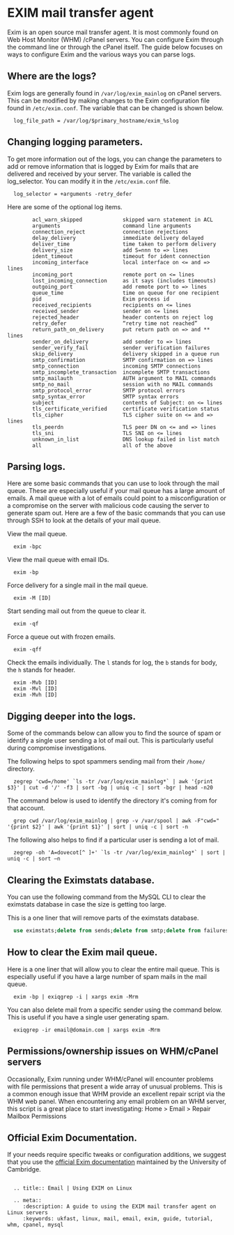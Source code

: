 # EXIM mail transfer agent


Exim is an open source mail transfer agent. It is most commonly found on Web Host Monitor (WHM) /cPanel servers. You can configure Exim through the command line or through the cPanel itself. The guide below focuses on ways to configure Exim and the various ways you can parse logs.

## Where are the logs?

Exim logs are generally found in `/var/log/exim_mainlog` on cPanel servers. This can be modified by making changes to the Exim configuration file found in `/etc/exim.conf`. The variable that can be changed is shown below.

```console
  log_file_path = /var/log/$primary_hostname/exim_%slog
```

## Changing logging parameters.

To get more information out of the logs, you can change the parameters to add or remove information that is logged by Exim for mails that are delivered and received by your server. The variable is called the log_selector. You can modify it in the `/etc/exim.conf` file.

```console
  log_selector = +arguments -retry_defer
```

Here are some of the optional log items.

```console
        acl_warn_skipped             skipped warn statement in ACL
        arguments                    command line arguments
        connection_reject            connection rejections
        delay_delivery               immediate delivery delayed
        deliver_time                 time taken to perform delivery
        delivery_size                add S=nnn to => lines
        ident_timeout                timeout for ident connection
        incoming_interface           local interface on <= and => lines
        incoming_port                remote port on <= lines
        lost_incoming_connection     as it says (includes timeouts)
        outgoing_port                add remote port to => lines
        queue_time                   time on queue for one recipient
        pid                          Exim process id
        received_recipients          recipients on <= lines
        received_sender              sender on <= lines
        rejected_header              header contents on reject log
        retry_defer                  “retry time not reached”
        return_path_on_delivery      put return path on => and ** lines
        sender_on_delivery           add sender to => lines
        sender_verify_fail           sender verification failures
        skip_delivery                delivery skipped in a queue run
        smtp_confirmation            SMTP confirmation on => lines
        smtp_connection              incoming SMTP connections
        smtp_incomplete_transaction  incomplete SMTP transactions
        smtp_mailauth                AUTH argument to MAIL commands
        smtp_no_mail                 session with no MAIL commands
        smtp_protocol_error          SMTP protocol errors
        smtp_syntax_error            SMTP syntax errors
        subject                      contents of Subject: on <= lines
        tls_certificate_verified     certificate verification status
        tls_cipher                   TLS cipher suite on <= and => lines
        tls_peerdn                   TLS peer DN on <= and => lines
        tls_sni                      TLS SNI on <= lines
        unknown_in_list              DNS lookup failed in list match
        all                          all of the above
```

## Parsing logs.

Here are some basic commands that you can use to look through the mail queue. These are especially useful if your mail queue has a large amount of emails. A mail queue with a lot of emails could point to a misconfiguration or a compromise on the server with malicious code causing the server to generate spam out. Here are a few of the basic commands that you can use through SSH to look at the details of your mail queue.

View the mail queue.

```console
  exim -bpc
```

View the mail queue with email IDs.

```console
  exim -bp
```

Force delivery for a single mail in the mail queue.

```console
  exim -M [ID]
```

Start sending mail out from the queue to clear it.

```console
  exim -qf
```

Force a queue out with frozen emails.

```console
  exim -qff
```

Check the emails individually. The `l` stands for log, the `b` stands for body, the `h` stands for header.

```console
  exim -Mvb [ID]
  exim -Mvl [ID]
  exim -Mvh [ID]
```

## Digging deeper into the logs.

Some of the commands below can allow you to find the source of spam or identify a single user sending a lot of mail out. This is particularly useful during compromise investigations.

The following helps to spot spammers sending mail from their `/home/` directory.

```console
  zegrep 'cwd=/home' `ls -tr /var/log/exim_mainlog*` | awk '{print $3}' | cut -d '/' -f3 | sort -bg | uniq -c | sort -bgr | head -n20
```

The command below is used to identify the directory it's coming from for that account.

```console
  grep cwd /var/log/exim_mainlog | grep -v /var/spool | awk -F"cwd=" '{print $2}' | awk '{print $1}' | sort | uniq -c | sort -n
```

The following also helps to find if a particular user is sending a lot of mail.

```console
  zegrep -oh 'A=dovecot[^ ]+' `ls -tr /var/log/exim_mainlog*` | sort | uniq -c | sort –n
```

## Clearing the Eximstats database.

You can use the following command from the MySQL CLI to clear the eximstats database in case the size is getting too large.

This is a one liner that will remove parts of the eximstats database.

```SQL
  use eximstats;delete from sends;delete from smtp;delete from failures;delete from defers;
```


## How to clear the Exim mail queue.

Here is a one liner that will allow you to clear the entire mail queue. This is especially useful if you have a large number of spam mails in the mail queue.

```console
  exim -bp | exiqgrep -i | xargs exim -Mrm
```

You can also delete mail from a specific sender using the command below. This is useful if you have a single user generating spam.

```console
  exiqgrep -ir email@domain.com | xargs exim -Mrm
```

## Permissions/ownership issues on WHM/cPanel servers

Occasionally, Exim running under WHM/cPanel will encounter problems with file permissions that present a wide array of unusual problems. This is a common enough issue that WHM provide an excellent repair script via the WHM web panel. When encountering any email problem on an WHM server, this script is a great place to start investigating: Home > Email > Repair Mailbox Permissions

## Official Exim Documentation.

If your needs require specific tweaks or configuration additions, we suggest that you use the [official Exim documentation](http://www.exim.org/exim-html-current/doc/html/spec_html/index.html) maintained by the University of Cambridge.



```eval_rst

  .. title:: Email | Using EXIM on Linux

  .. meta::
     :description: A guide to using the EXIM mail transfer agent on Linux servers
     :keywords: ukfast, linux, mail, email, exim, guide, tutorial, whm, cpanel, mysql
```